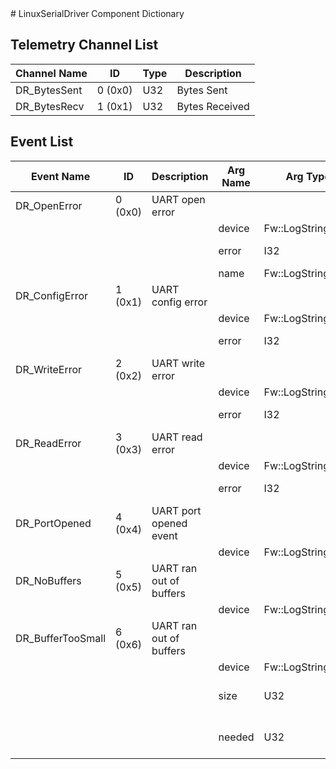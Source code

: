 <title>LinuxSerialDriver Component Dictionary</title>
# LinuxSerialDriver Component Dictionary


## Telemetry Channel List

|Channel Name|ID|Type|Description|
|---|---|---|---|
|DR_BytesSent|0 (0x0)|U32|Bytes Sent|
|DR_BytesRecv|1 (0x1)|U32|Bytes Received|

## Event List

|Event Name|ID|Description|Arg Name|Arg Type|Arg Size|Description
|---|---|---|---|---|---|---|
|DR_OpenError|0 (0x0)|UART open error| | | | |
| | | |device|Fw::LogStringArg&|40|The device|    
| | | |error|I32||The error code|    
| | | |name|Fw::LogStringArg&|40|error string|    
|DR_ConfigError|1 (0x1)|UART config error| | | | |
| | | |device|Fw::LogStringArg&|40|The device|    
| | | |error|I32||The error code|    
|DR_WriteError|2 (0x2)|UART write error| | | | |
| | | |device|Fw::LogStringArg&|40|The device|    
| | | |error|I32||The error code|    
|DR_ReadError|3 (0x3)|UART read error| | | | |
| | | |device|Fw::LogStringArg&|40|The device|    
| | | |error|I32||The error code|    
|DR_PortOpened|4 (0x4)|UART port opened event| | | | |
| | | |device|Fw::LogStringArg&|40|The device|    
|DR_NoBuffers|5 (0x5)|UART ran out of buffers| | | | |
| | | |device|Fw::LogStringArg&|40|The device|    
|DR_BufferTooSmall|6 (0x6)|UART ran out of buffers| | | | |
| | | |device|Fw::LogStringArg&|40|The device|    
| | | |size|U32||The provided buffer size|    
| | | |needed|U32||The buffer size needed|    
